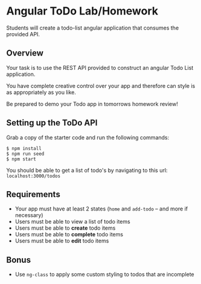 # Angular ToDo Lab/Homework

Students will create a todo-list angular application that consumes the provided API.

## Overview

Your task is to use the REST API provided to construct an angular Todo List application.

You have complete creative control over your app and therefore can style is as appropriately as you like.

Be prepared to demo your Todo app in tomorrows homework review!

## Setting up the ToDo API

Grab a copy of the starter code and run the following commands:

```
$ npm install
$ npm run seed
$ npm start
```

You should be able to get a list of todo's by navigating to this url: `localhost:3000/todos`

## Requirements
 - Your app must have at least 2 states (`home` and `add-todo` – and more if necessary)
 - Users must be able to view a list of todo items
 - Users must be able to **create** todo items
 - Users must be able to **complete** todo items
 - Users must be able to **edit** todo items

## Bonus
- Use `ng-class` to apply some custom styling to todos that are incomplete
